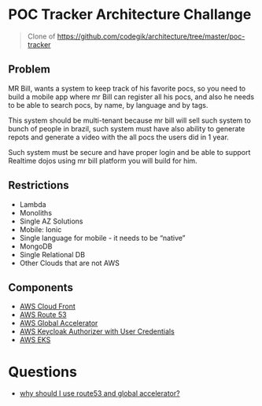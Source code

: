 # POC Tracker Architecture Challange 

> Clone of https://github.com/codegik/architecture/tree/master/poc-tracker

## Problem

MR Bill, wants a system to keep track of his favorite pocs, so you need to build a mobile app where mr Bill can register all his pocs, and also he needs to be able to search pocs, by name, by language and by tags. 

This system should be multi-tenant because mr bill will sell such system to bunch of people in brazil, such system must have also ability to generate repots and generate a video with the all pocs the users did in 1 year. 

Such system must be secure and have proper login and be able to support Realtime dojos using mr bill platform you will build for him.

## Restrictions
- Lambda
- Monoliths
- Single AZ Solutions
- Mobile: Ionic
- Single language for mobile - it needs to be “native”
- MongoDB
- Single Relational DB
- Other Clouds that are not AWS

## Components

- [AWS Cloud Front](CloudFront.md)
- [AWS Route 53](Route53.md)
- [AWS Global Accelerator](GlobalAccelerator.md)
- [AWS Keycloak Authorizer with User Credentials](KeycloakAuthorizer.md)
- [AWS EKS](EKS.md)

# Questions

- [why should I use route53 and global accelerator?](Route53AndGlobalAccelerator.md)
